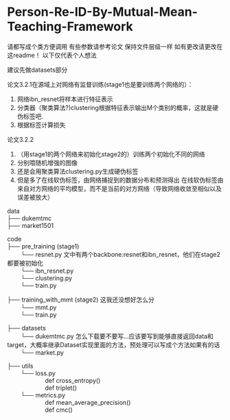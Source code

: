 # Person-Re-ID-By-Mutual-Mean-Teaching-Framework

请都写成个类方便调用
有些参数请参考论文
保持文件层级一样
如有更改请更改在这readme！
以下仅代表个人想法

建议先做datasets部分

论文3.2.1在源域上对网络有监督训练(stage1也是要训练两个网络的）：
1. 网络ibn_resnet将样本进行特征表示
2. 分类器（聚类算法?)clustering根据特征表示输出M个类别的概率，这就是硬伪标签吧.
3. 根据标签计算损失

论文3.2.2
1. （用stage1的两个网络来初始化stage2的）训练两个初始化不同的网络
2. 分别喂随机增强的图像
3. 还是会用聚类算法clustering.py生成硬伪标签
4. 但是多了在线软伪标签，由网络捕捉到的数据分布和预测得出
在线软伪标签由来自对方网络的平均模型，而不是当前的对方网络（导致网络收敛至相似以及误差被放大）




data  
├── dukemtmc  
├── market1501

code  
├── pre_training (stage1)  
&emsp;&emsp; └── resnet.py 文中有两个backbone:resnet和ibn_resnet，他们在stage2都要被初始化  
&emsp;&emsp; └── ibn_resnet.py  
&emsp;&emsp; └── clustering.py  
&emsp;&emsp; └── train.py  
    
├── training_with_mmt (stage2) 这我还没想好怎么分  
&emsp;&emsp; └── mmt.py  
&emsp;&emsp; └── train.py  
    
├── datasets  
&emsp;&emsp; └── dukemtmc.py 怎么下载要不要写...应该要写到能够直接返回data和target，大概率继承Dataset实现里面的方法，预处理可以写成个方法如果有的话  
&emsp;&emsp; └── market.py  
    
├── utils  
&emsp;&emsp; └── loss.py  
&emsp;&emsp;&emsp;&emsp;&emsp;&emsp; def cross_entropy()  
&emsp;&emsp;&emsp;&emsp;&emsp;&emsp; def triplet()  
&emsp;&emsp; └── metrics.py  
&emsp;&emsp;&emsp;&emsp;&emsp;&emsp; def mean_average_precision()  
&emsp;&emsp;&emsp;&emsp;&emsp;&emsp; def cmc()  
